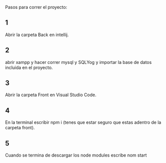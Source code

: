 Pasos para correr el proyecto:

## 1

Abrir la carpeta Back en intellij.

## 2

abrir xampp y hacer correr mysql y SQLYog y importar la base de datos incluida en el proyecto.

## 3

Abrir la carpeta Front en Visual Studio Code.

## 4

En la terminal escribir npm i (tenes que estar seguro que estas adentro de la carpeta front). 
 
## 5

Cuando se termina de descargar los node modules escribe nom start

